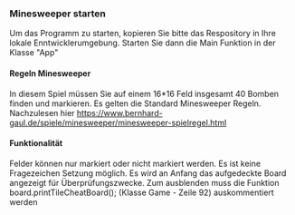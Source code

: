 ### Minesweeper starten

Um das Programm zu starten, kopieren Sie bitte das Respository in Ihre lokale Enntwicklerumgebung.
Starten Sie dann die Main Funktion in der Klasse "App"
    
    
#### Regeln Minesweeper

In diesem Spiel müssen Sie auf einem 16*16 Feld insgesamt 40 Bomben finden und markieren.
Es gelten die Standard Minesweeper Regeln. Nachzulesen hier
https://www.bernhard-gaul.de/spiele/minesweeper/minesweeper-spielregel.html

#### Funktionalität

Felder können nur markiert oder nicht markiert werden. Es ist keine Fragezeichen Setzung möglich.
Es wird an Anfang das aufgedeckte Board angezeigt für Überprüfungszwecke. Zum ausblenden muss die Funktion board.printTileCheatBoard(); (Klasse Game - Zeile 92) auskommentiert werden
